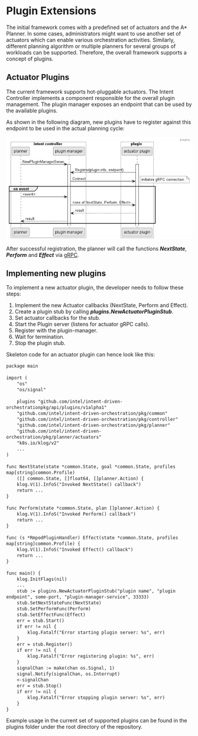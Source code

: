 
# Plugin Extensions

The initial framework comes with a predefined set of actuators and the A* Planner. In some cases, administrators might
want to use another set of actuators which can enable various orchestration activities. Similarly, different planning
algorithm or multiple planners for several groups of workloads can be supported. Therefore, the overall framework
supports a concept of plugins.

## Actuator Plugins

The current framework supports hot-pluggable actuators. The Intent Controller implements a component responsible for
the overall plugin management. The plugin manager exposes an endpoint that can be used by the available plugins.

As shown in the following diagram, new plugins have to register against this endpoint to be used in the actual planning
cycle:

![plugins, actuator-plugins, plugin-manager](fig/plugin_manager.png)

After successful registration, the planner will call the functions **_NextState_**, **_Perform_** and **_Effect_** via
[gRPC](https://grpc.io/).

## Implementing new plugins

To implement a new actuator plugin, the developer needs to follow these steps:

  1. Implement the new Actuator callbacks (NextState, Perform and Effect).
  2. Create a plugin stub by calling **_plugins.NewActuatorPluginStub_**.
  3. Set actuator callbacks for the stub.
  4. Start the Plugin server (listens for actuator gRPC calls).
  5. Register with the plugin-manager.
  6. Wait for termination.
  7. Stop the plugin stub.

Skeleton code for an actuator plugin can hence look like this:

    package main

    import (
        "os"
	    "os/signal"

        plugins "github.com/intel/intent-driven-orchestrationpkg/api/plugins/v1alpha1"
        "github.com/intel/intent-driven-orchestration/pkg/common"
        "github.com/intel/intent-driven-orchestration/pkg/controller"
        "github.com/intel/intent-driven-orchestration/pkg/planner"
        "github.com/intel/intent-driven-orchestration/pkg/planner/actuators"
        "k8s.io/klog/v2"
        ...
    )

    func NextState(state *common.State, goal *common.State, profiles map[string]common.Profile)
        ([] common.State, []float64, []planner.Action) {
        klog.V(1).InfoS("Invoked NextState() callback")
        return ...
    }

    func Perform(state *common.State, plan []planner.Action) {
        klog.V(1).InfoS("Invoked Perform() callback")
        return ...
    }

    func (s *RmpodPluginHandler) Effect(state *common.State, profiles map[string]common.Profile) {
        klog.V(1).InfoS("Invoked Effect() callback")
        return ...
    }

    func main() {
	    klog.InitFlags(nil)
        ...
	    stub := plugins.NewActuatorPluginStub("plugin name", "plugin endpoint", some-port, "plugin-manager-service", 33333)
        stub.SetNextStateFunc(NextState)
        stub.SetPerformFunc(Perform)
        stub.SetEffectFunc(Effect)
        err = stub.Start()
        if err != nil {
            klog.Fatalf("Error starting plugin server: %s", err)
        }
        err = stub.Register()
        if err != nil {
            klog.Fatalf("Error registering plugin: %s", err)
        }
        signalChan := make(chan os.Signal, 1)
        signal.Notify(signalChan, os.Interrupt)
        <-signalChan
        err = stub.Stop()
        if err != nil {
            klog.Fatalf("Error stopping plugin server: %s", err)
        }
    }

Example usage in the current set of supported plugins can be found in the plugins folder under the root directory of the
repository.
